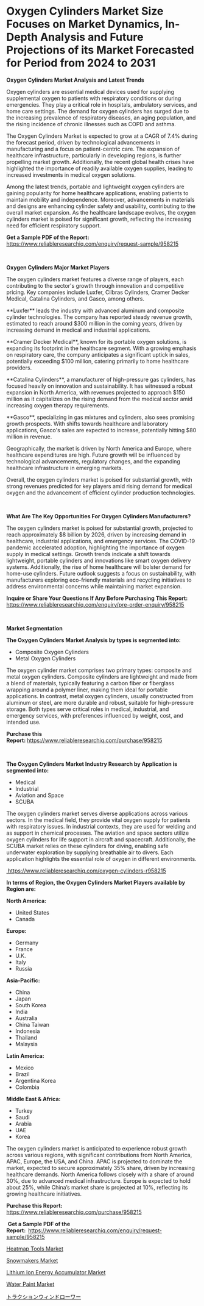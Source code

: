<p><h1>Oxygen Cylinders Market Size Focuses on Market Dynamics, In-Depth Analysis and Future Projections of its Market Forecasted for Period from 2024 to 2031</h1></p><p><strong>Oxygen Cylinders Market Analysis and Latest Trends</strong></p>
<p><p>Oxygen cylinders are essential medical devices used for supplying supplemental oxygen to patients with respiratory conditions or during emergencies. They play a critical role in hospitals, ambulatory services, and home care settings. The demand for oxygen cylinders has surged due to the increasing prevalence of respiratory diseases, an aging population, and the rising incidence of chronic illnesses such as COPD and asthma.</p><p>The Oxygen Cylinders Market is expected to grow at a CAGR of 7.4% during the forecast period, driven by technological advancements in manufacturing and a focus on patient-centric care. The expansion of healthcare infrastructure, particularly in developing regions, is further propelling market growth. Additionally, the recent global health crises have highlighted the importance of readily available oxygen supplies, leading to increased investments in medical oxygen solutions.</p><p>Among the latest trends, portable and lightweight oxygen cylinders are gaining popularity for home healthcare applications, enabling patients to maintain mobility and independence. Moreover, advancements in materials and designs are enhancing cylinder safety and usability, contributing to the overall market expansion. As the healthcare landscape evolves, the oxygen cylinders market is poised for significant growth, reflecting the increasing need for efficient respiratory support.</p></p>
<p><strong>Get a Sample PDF of the Report:&nbsp;</strong> <a href="https://www.reliableresearchiq.com/enquiry/request-sample/958215">https://www.reliableresearchiq.com/enquiry/request-sample/958215</a></p>
<p>&nbsp;</p>
<p><strong>Oxygen Cylinders Major Market Players</strong></p>
<p><p>The oxygen cylinders market features a diverse range of players, each contributing to the sector's growth through innovation and competitive pricing. Key companies include Luxfer, Cilbras Cylinders, Cramer Decker Medical, Catalina Cylinders, and Gasco, among others.</p><p>**Luxfer** leads the industry with advanced aluminum and composite cylinder technologies. The company has reported steady revenue growth, estimated to reach around $300 million in the coming years, driven by increasing demand in medical and industrial applications.</p><p>**Cramer Decker Medical**, known for its portable oxygen solutions, is expanding its footprint in the healthcare segment. With a growing emphasis on respiratory care, the company anticipates a significant uptick in sales, potentially exceeding $100 million, catering primarily to home healthcare providers.</p><p>**Catalina Cylinders**, a manufacturer of high-pressure gas cylinders, has focused heavily on innovation and sustainability. It has witnessed a robust expansion in North America, with revenues projected to approach $150 million as it capitalizes on the rising demand from the medical sector amid increasing oxygen therapy requirements.</p><p>**Gasco**, specializing in gas mixtures and cylinders, also sees promising growth prospects. With shifts towards healthcare and laboratory applications, Gasco's sales are expected to increase, potentially hitting $80 million in revenue.</p><p>Geographically, the market is driven by North America and Europe, where healthcare expenditures are high. Future growth will be influenced by technological advancements, regulatory changes, and the expanding healthcare infrastructure in emerging markets.</p><p>Overall, the oxygen cylinders market is poised for substantial growth, with strong revenues predicted for key players amid rising demand for medical oxygen and the advancement of efficient cylinder production technologies.</p></p>
<p>&nbsp;</p>
<p><strong>What Are The Key Opportunities For Oxygen Cylinders Manufacturers?</strong></p>
<p><p>The oxygen cylinders market is poised for substantial growth, projected to reach approximately $8 billion by 2026, driven by increasing demand in healthcare, industrial applications, and emergency services. The COVID-19 pandemic accelerated adoption, highlighting the importance of oxygen supply in medical settings. Growth trends indicate a shift towards lightweight, portable cylinders and innovations like smart oxygen delivery systems. Additionally, the rise of home healthcare will bolster demand for home-use cylinders. Future outlook suggests a focus on sustainability, with manufacturers exploring eco-friendly materials and recycling initiatives to address environmental concerns while maintaining market expansion.</p></p>
<p><strong>Inquire or Share Your Questions If Any Before Purchasing This Report:</strong> <a href="https://www.reliableresearchiq.com/enquiry/pre-order-enquiry/958215">https://www.reliableresearchiq.com/enquiry/pre-order-enquiry/958215</a></p>
<p>&nbsp;</p>
<p><strong>Market Segmentation</strong></p>
<p><strong>The Oxygen Cylinders Market Analysis by types is segmented into:</strong></p>
<p><ul><li>Composite Oxygen Cylinders</li><li>Metal Oxygen Cylinders</li></ul></p>
<p><p>The oxygen cylinder market comprises two primary types: composite and metal oxygen cylinders. Composite cylinders are lightweight and made from a blend of materials, typically featuring a carbon fiber or fiberglass wrapping around a polymer liner, making them ideal for portable applications. In contrast, metal oxygen cylinders, usually constructed from aluminum or steel, are more durable and robust, suitable for high-pressure storage. Both types serve critical roles in medical, industrial, and emergency services, with preferences influenced by weight, cost, and intended use.</p></p>
<p><strong>Purchase this Report:&nbsp;</strong><a href="https://www.reliableresearchiq.com/purchase/958215">https://www.reliableresearchiq.com/purchase/958215</a></p>
<p>&nbsp;</p>
<p><strong>The Oxygen Cylinders Market Industry Research by Application is segmented into:</strong></p>
<p><ul><li>Medical</li><li>Industrial</li><li>Aviation and Space</li><li>SCUBA</li></ul></p>
<p><p>The oxygen cylinders market serves diverse applications across various sectors. In the medical field, they provide vital oxygen supply for patients with respiratory issues. In industrial contexts, they are used for welding and as support in chemical processes. The aviation and space sectors utilize oxygen cylinders for life support in aircraft and spacecraft. Additionally, the SCUBA market relies on these cylinders for diving, enabling safe underwater exploration by supplying breathable air to divers. Each application highlights the essential role of oxygen in different environments.</p></p>
<p><a href="https://www.reliableresearchiq.com/oxygen-cylinders-r958215">&nbsp;https://www.reliableresearchiq.com/oxygen-cylinders-r958215</a></p>
<p><strong>In terms of Region, the Oxygen Cylinders Market Players available by Region are:</strong></p>
<p>
    <p> <strong> North America: </strong>
        <ul>
            <li>United States</li>
            <li>Canada</li>
        </ul>
        </p> 
    <p> <strong> Europe: </strong>
        <ul>
            <li>Germany</li>
            <li>France</li>
            <li>U.K.</li>
            <li>Italy</li>
            <li>Russia</li>
        </ul>
        </p> 
    <p> <strong> Asia-Pacific: </strong>
        <ul>
            <li>China</li>
            <li>Japan</li>
            <li>South Korea</li>
            <li>India</li>
            <li>Australia</li>
            <li>China Taiwan</li>
            <li>Indonesia</li>
            <li>Thailand</li>
            <li>Malaysia</li>
        </ul>
        </p> 
    <p> <strong> Latin America: </strong>
        <ul>
            <li>Mexico</li>
            <li>Brazil</li>
            <li>Argentina Korea</li>
            <li>Colombia</li>
        </ul>
        </p> 
    <p> <strong> Middle East & Africa: </strong>
        <ul>
            <li>Turkey</li>
            <li>Saudi</li>
            <li>Arabia</li>
            <li>UAE</li>
            <li>Korea</li>
        </ul>
    </p>
    </p>
<p><p>The oxygen cylinders market is anticipated to experience robust growth across various regions, with significant contributions from North America, APAC, Europe, the USA, and China. APAC is projected to dominate the market, expected to secure approximately 35% share, driven by increasing healthcare demands. North America follows closely with a share of around 30%, due to advanced medical infrastructure. Europe is expected to hold about 25%, while China’s market share is projected at 10%, reflecting its growing healthcare initiatives.</p></p>
<p><strong>Purchase this Report: </strong><a href="https://www.reliableresearchiq.com/purchase/958215">https://www.reliableresearchiq.com/purchase/958215</a></p>
<p>&nbsp;<strong>Get a Sample PDF of the Report:&nbsp;&nbsp;</strong><a href="https://www.reliableresearchiq.com/enquiry/request-sample/958215">https://www.reliableresearchiq.com/enquiry/request-sample/958215</a></p>
<p><strong></strong></p>
<p><p><a href="https://www.linkedin.com/pulse/global-heatmap-tools-market-size-expected-experience-cagr-5-8qypf?trackingId=XWZawFtzRkOWJIfe8Skm%2Fw%3D%3D">Heatmap Tools Market</a></p><p><a href="https://medium.com/@qomarcintya76/snowmakers-market-essentials-key-market-players-demand-drivers-and-roi-potential-forecasted-for-03e92f173315">Snowmakers Market</a></p><p><a href="https://github.com/aiko92han/Market-Research-Report-List-1/blob/main/lithium-ion-energy-accumulator-market.md">Lithium Ion Energy Accumulator Market</a></p><p><a href="https://issuu.com/reportprime-2/docs/water-paint-market-size-2030.pptx_88cd8f0c716dcf">Water Paint Market</a></p><p><a href="https://medium.com/@amayrani15moore/traction-windrower-market-%E3%81%AF-%E3%82%B3%E3%82%B9%E3%83%88%E7%AE%A1%E7%90%86%E3%81%A8%E5%8A%B9%E7%8E%87%E5%90%91%E4%B8%8A%E3%82%92%E5%84%AA%E5%85%88%E3%81%97%E3%81%BE%E3%81%99-%E3%81%95%E3%82%89%E3%81%AB-%E5%A0%B1%E5%91%8A%E6%9B%B8%E3%81%AF%E5%B8%82%E5%A0%B4%E3%81%AE%E9%9C%80%E8%A6%81%E9%9D%A2%E3%81%A8%E4%BE%9B%E7%B5%A6%E9%9D%A2%E3%81%AE%E4%B8%A1%E6%96%B9%E3%82%92%E3%82%AB%E3%83%90%E3%83%BC%E3%81%97%E3%81%A6%E3%81%84%E3%81%BE%E3%81%99-traction-windrower-3cf8ea16b458">トラクションウィンドローワー</a></p></p>